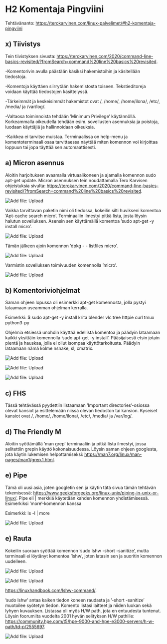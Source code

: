 # H2 Komentaja Pingviini

Tehtävänanto: https://terokarvinen.com/linux-palvelimet/#h2-komentaja-pingviini

## x) Tiivistys

Tein tiivistyksen sivusta: https://terokarvinen.com/2020/command-line-basics-revisited/?fromSearch=command%20line%20basics%20revisited.

-Komentorivin avulla päästään käsiksi hakemistoihin ja käsitellään tiedostoja.

-Komentoja käyttäen siirrytään hakemistosta toiseen. Tekstieditoreja voidaan käyttää tiedostojen käsittelyssä.

-Tärkeimmät ja keskeisimmät hakemistot ovat /, /home/, /home/ilona/, /etc/, /media/ ja /var/log/.

-Valtaosa toiminnoista tehdään ’Minimum Privilege’ käytännöllä. Korkeammalla oikeudella tehdään esim. sovellusten asennuksia ja poistoja, luodaan käyttäjiä ja hallinnoidaan oikeuksia.

-Kaikkea ei tarvitse muistaa. Terminaalissa on help-menu ja komentoterminaali osaa tarvittaessa näyttää miten komennon voi kirjoittaa loppuun tai jopa täyttää sen automaattisesti.

## a) Micron asennus

Aloitin harjoituksen avaamalla virtuaalikoneen ja ajamalla komennon sudo apt-get update. Micron asennuksen tein noudattamalla Tero Karvisen ohjeistuksia sivulta: https://terokarvinen.com/2020/command-line-basics-revisited/?fromSearch=command%20line%20basics%20revisited.

![Add file: Upload](2paivitys.png)

Vaikka tarvittavan paketin nimi oli tiedossa, kokeilin silti huvikseni komentoa ’Apt-cache search micro’. Terminaaliin ilmestyi pitkä lista, josta löysin halutun sovelluksen. Asensin sen käyttämällä komentoa ’sudo apt-get -y install micro’.

![Add file: Upload](2searchmicro.png)

Tämän jälkeen ajoin komennon ’dpkg - - listfiles micro’.

![Add file: Upload](2dpkg.png)

Varmistin sovelluksen toimivuuden komennolla ’micro’.

![Add file: Upload](2micro.png)

## b) Komentoriviohjelmat

Saman ohjeen lopussa oli esimerkki apt-get komennosta, jolla pystyi lataamaan useamman ohjelman kerralla.

Esimerkki: $ sudo apt-get -y install krita blender vlc tree httpie curl tmux python3-py

Ohjelmia etsiessä unohdin käyttää edellistä komentoa ja päädyin lataamaan kaikki yksittäin komennolla ’sudo apt-get -y install’. Pääsijaisesti etsin jotain pientä ja hauskaa, jolla ei ollut isompaa käyttötarkoitusta. Päädyin lataamaan nämä kolme nsnake, sl, cmatrix.

![Add file: Upload](2nsnakegameover.png)

![Add file: Upload](2sl.png)

![Add file: Upload](2cmatrix.png)

## c) FHS

Tässä tehtävässä pyydettiin listaamaan ’Important directories’-osiossa olevat kansiot ja esittelemään niissä olevan tiedoston tai kansion. Kyseiset kansiot ovat /, /home/, /home/ilona/, /etc/, /media/ ja /var/log/.

## d) The Friendly M

Aloitin syöttämällä ’man grep’ terminaaliin ja pitkä lista ilmestyi, jossa selitettiin grepin käyttö kokonaisuudessa. Löysin saman ohjeen googlesta, jota käytin lukemisen helpottamiseksi: https://man7.org/linux/man-pages/man1/grep.1.html. 

## e) Pipe

Tämä oli uusi asia, joten googletin sen ja käytin tätä sivua tämän tehtävän tekemisessä: https://www.geeksforgeeks.org/linux-unix/piping-in-unix-or-linux/. Pipe eli | merkkiä käytetään kahden komennon yhdistämisessä. Esimerkiksi ’more’-komennon kanssa

Esimerkki: ls -l | more

![Add file: Upload](2pipemore.png)

## e) Rauta

Kokeilin suoraan syöttää komennon ’sudo lshw -short -sanitize’, mutta terminaali ei löytänyt komentoa ’lshw’, joten latasin sen ja suoritin komennon uudelleen.

![Add file: Upload](2rauta.png)

![Add file: Upload](2rautatulos.png)

https://linuxhandbook.com/lshw-command/. 

’sudo lshw’ antaa kaiken tiedon koneen raudasta ja ’-short -sanitize’ muotoilee syötetyn tiedon. Komento listasi laitteet ja niiden luokan sekä lyhyen kuvauksen. Listassa oli myös H/W path, jota en entuudesta tuntenut. Löysin foorumilta vuodelta 2001 hyvän selityksen H/W pathille: https://community.hpe.com/t5/hpe-9000-and-hpe-e3000-servers/h-w-path/td-p/2555697. 

![Add file: Upload](2hwpath.png)
